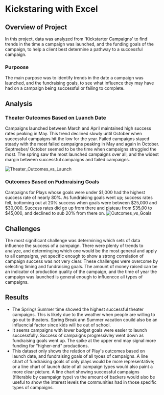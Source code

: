 # Kickstaring with Excel

## Overview of Project
In this project, data was analyzed from 'Kickstarter Campaigns' to find trends in the time a campaign was launched, and the funding goals of the campaign, to help a  client best determine a pathway to a successful campaign.

### Purpoose
The main purpose was to identify trends in the date a campaign was launched, and the fundraising goals, to see what influence they may have had on a campaign being successful or failing to complete.

## Analysis
### Theater Outcomes Based on Luanch Date
Campaigns launched between March and April maintained high success rates peaking in May. This trend declined slowly until October when successful campaigns hit the low for the year. Failed campaigns stayed steady with the most failed campaigns peaking in May and again in October. Septmeber/ October seemed to be the time when campaigns struggled the most. The spring saw the most launched campaigns over all, and the widest margin between successful campaigns and failed campaigns.

![Theater_Outcomes_vs_Launch](https://user-images.githubusercontent.com/102814578/165010391-901b7ce6-f4de-40eb-be12-5e829e89123a.png)

### Outcomes Based on Fudnraising Goals
Campaigns for Plays whose goals were under $1,000 had the highest success rate of nearly 80%. As fundraising goals went up; success rates fell, bottoming out at 20% success when goals were between $25,000 and $30,000. Success rates did go up from there and plateau from $35,00 to $45,000, and declined to sub 20% from there on. 
![Outcomes_vs_Goals](https://user-images.githubusercontent.com/102814578/165010380-52917fa3-89ef-44c6-98b3-98d6ca60d0ec.png)

## Challenges
The most significant challenge was determining which sets of data influence the success of a campaign. There were plenty of trends to analyze, and determinging which one would be the most general and apply to all campaigns, yet specific enough to show a strong correlation of campaign success was not very clear. These challenges were overcome by selecting timing and fundraising goals. The amount of money raised can be an indicator of production quality of the campaign, and the time of year the campaign was launched is general enough to influencce all types of campaigns.

## Results
- The Spring/ Summer time showed the highest successful theater campaigns. This is likely due to the weather when people are willing to go out to theaters. Spring Break ann Summer vacation couild also be an influencial factor since kids will be out of school.  
- It seems campaigns with lower budget goals were easier to launch successfully. Success of campaigns progressivley went down as fundraising goals went up. The spike at the upper end may signal more funding for "higher-end" productions.
- This dataset only shows the relation of Play's outcomes based on launch date, and fundraising goals of all tyoes of campaigns. A line chart of fundraising goals of only plays would be more representative; or a line chart of launch date of all campaign types would also paint a more clear picture. A line chart showing successful campaigns (filterable by caampaign type) vs the amount of backers would also be useful to show the interest levels the communities had in those specific types of campaigns.
